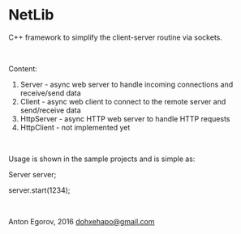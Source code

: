 # NetLib

C++ framework to simplify the client-server routine via sockets.

<br>

Content:

1. Server     - async web server to handle incoming connections and receive/send data
2. Client     - async web client to connect to the remote server and send/receive data
3. HttpServer - async HTTP web server to handle HTTP requests
4. HttpClient - not implemented yet

<br>

Usage is shown in the sample projects and is simple as:

Server server;

server.start(1234);

<br>

Anton Egorov, 2016
dohxehapo@gmail.com
